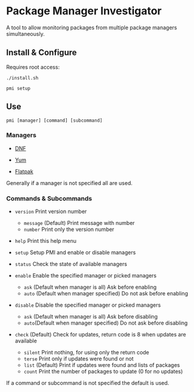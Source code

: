 # Package Manager Investigator
A tool to allow monitoring packages from multiple package managers simultaneously.

## Install & Configure
Requires root access:

	./install.sh

	pmi setup

## Use

	pmi [manager] [command] [subcommand]

### Managers
- [DNF](https://fedoraproject.org/wiki/DNF)

- [Yum](https://fedoraproject.org/wiki/Yum)

- [Flatpak](https://www.flatpak.org/)

Generally if a manager is not specified all are used.

### Commands & Subcommands
- `version` Print version number
    - `message` (Default) Print message with number
    - `number` Print only the version number

- `help` Print this help menu

- `setup` Setup PMI and enable or disable managers

- `status` Check the state of available managers

- `enable` Enable the specified manager or picked managers
    - `ask` (Default when manager is all) Ask before enabling
    - `auto` (Default when manager specified) Do not ask before enabling

- `disable` Disable the specified manager or picked managers
    - `ask` (Default when manager is all) Ask before disabling
    - `auto`(Default when manager specified) Do not ask before disabling

- `check` (Default) Check for updates, return code is 8 when updates are available
    - `silent` Print nothing, for using only the return code
    - `terse` Print only if updates were found or not
    - `list` (Default) Print if updates were found and lists of packages
    - `count` Print the number of packages to update (0 for no updates)

If a command or subcommand is not specified the default is used.
